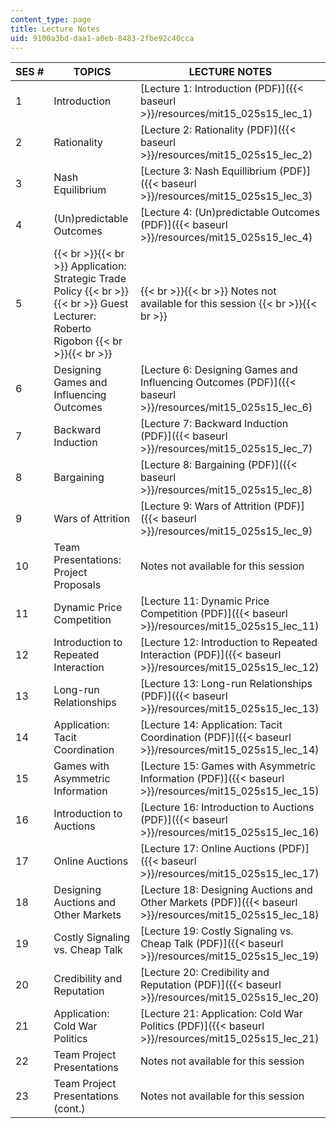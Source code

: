 ```yaml
---
content_type: page
title: Lecture Notes
uid: 9100a3bd-daa1-a0eb-8483-2fbe92c40cca
---
```


| SES # | TOPICS | LECTURE NOTES |
| --- | --- | --- |
| 1 | Introduction | [Lecture 1: Introduction (PDF)]({{< baseurl >}}/resources/mit15_025s15_lec_1) |
| 2 | Rationality | [Lecture 2: Rationality (PDF)]({{< baseurl >}}/resources/mit15_025s15_lec_2) |
| 3 | Nash Equilibrium | [Lecture 3: Nash Equillibrium (PDF)]({{< baseurl >}}/resources/mit15_025s15_lec_3) |
| 4 | (Un)predictable Outcomes | [Lecture 4: (Un)predictable Outcomes (PDF)]({{< baseurl >}}/resources/mit15_025s15_lec_4) |
| 5 |  {{< br >}}{{< br >}} Application: Strategic Trade Policy {{< br >}}{{< br >}} Guest Lecturer: Roberto Rigobon {{< br >}}{{< br >}}  |  {{< br >}}{{< br >}} Notes not available for this session {{< br >}}{{< br >}}  |
| 6 | Designing Games and Influencing Outcomes | [Lecture 6: Designing Games and Influencing Outcomes (PDF)]({{< baseurl >}}/resources/mit15_025s15_lec_6) |
| 7 | Backward Induction | [Lecture 7: Backward Induction (PDF)]({{< baseurl >}}/resources/mit15_025s15_lec_7) |
| 8 | Bargaining | [Lecture 8: Bargaining (PDF)]({{< baseurl >}}/resources/mit15_025s15_lec_8) |
| 9 | Wars of Attrition | [Lecture 9: Wars of Attrition (PDF)]({{< baseurl >}}/resources/mit15_025s15_lec_9) |
| 10 | Team Presentations: Project Proposals | Notes not available for this session |
| 11 | Dynamic Price Competition | [Lecture 11: Dynamic Price Competition (PDF)]({{< baseurl >}}/resources/mit15_025s15_lec_11) |
| 12 | Introduction to Repeated Interaction | [Lecture 12: Introduction to Repeated Interaction (PDF)]({{< baseurl >}}/resources/mit15_025s15_lec_12) |
| 13 | Long-run Relationships | [Lecture 13: Long-run Relationships (PDF)]({{< baseurl >}}/resources/mit15_025s15_lec_13) |
| 14 | Application: Tacit Coordination | [Lecture 14: Application: Tacit Coordination (PDF)]({{< baseurl >}}/resources/mit15_025s15_lec_14) |
| 15 | Games with Asymmetric Information | [Lecture 15: Games with Asymmetric Information (PDF)]({{< baseurl >}}/resources/mit15_025s15_lec_15) |
| 16 | Introduction to Auctions | [Lecture 16: Introduction to Auctions (PDF)]({{< baseurl >}}/resources/mit15_025s15_lec_16) |
| 17 | Online Auctions | [Lecture 17: Online Auctions (PDF)]({{< baseurl >}}/resources/mit15_025s15_lec_17) |
| 18 | Designing Auctions and Other Markets | [Lecture 18: Designing Auctions and Other Markets (PDF)]({{< baseurl >}}/resources/mit15_025s15_lec_18) |
| 19 | Costly Signaling vs. Cheap Talk | [Lecture 19: Costly Signaling vs. Cheap Talk (PDF)]({{< baseurl >}}/resources/mit15_025s15_lec_19) |
| 20 | Credibility and Reputation | [Lecture 20: Credibility and Reputation (PDF)]({{< baseurl >}}/resources/mit15_025s15_lec_20) |
| 21 | Application: Cold War Politics | [Lecture 21: Application: Cold War Politics (PDF)]({{< baseurl >}}/resources/mit15_025s15_lec_21) |
| 22 | Team Project Presentations | Notes not available for this session |
| 23 | Team Project Presentations (cont.) | Notes not available for this session